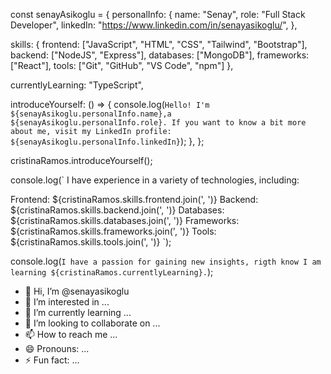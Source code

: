 const senayAsikoglu = {
  personalInfo: {
    name: "Senay",
    role: "Full Stack Developer",
    linkedIn: "https://www.linkedin.com/in/senayasikoglu/",
  },
  
  skills: {
    frontend: ["JavaScript", "HTML", "CSS", "Tailwind", "Bootstrap"],
    backend: ["NodeJS", "Express"],
    databases: ["MongoDB"],
    frameworks: ["React"],
    tools: ["Git", "GitHub", "VS Code", "npm"]
  },
  
  currentlyLearning: "TypeScript",
  
  introduceYourself: () => {
    console.log(`
      Hello! I'm ${senayAsikoglu.personalInfo.name},a ${senayAsikoglu.personalInfo.role}.
      If you want to know a bit more about me, visit my LinkedIn profile: ${senayAsikoglu.personalInfo.linkedIn}
    `);
  },
};

cristinaRamos.introduceYourself();

console.log(`
  I have experience in a variety of technologies, including:

  Frontend: ${cristinaRamos.skills.frontend.join(', ')}
  Backend: ${cristinaRamos.skills.backend.join(', ')}
  Databases: ${cristinaRamos.skills.databases.join(', ')}
  Frameworks: ${cristinaRamos.skills.frameworks.join(', ')}
  Tools: ${cristinaRamos.skills.tools.join(', ')}
`);

console.log(`
  I have a passion for gaining new insights, rigth know I am learning ${cristinaRamos.currentlyLearning}.
`);







- 👋 Hi, I’m @senayasikoglu
- 👀 I’m interested in ...
- 🌱 I’m currently learning ...
- 💞️ I’m looking to collaborate on ...
- 📫 How to reach me ...
- 😄 Pronouns: ...
- ⚡ Fun fact: ...

<!---
senayasikoglu/senayasikoglu is a ✨ special ✨ repository because its `README.md` (this file) appears on your GitHub profile.
You can click the Preview link to take a look at your changes.
--->
